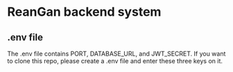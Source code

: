 # ReanGan backend system

## .env file

The .env file contains PORT, DATABASE_URL, and JWT_SECRET. If you want to clone this repo, please create a .env file and enter these three keys on it.
